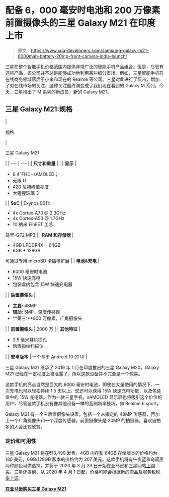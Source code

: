 # 配备 6，000 毫安时电池和 200 万像素前置摄像头的三星 Galaxy M21 在印度上市

> 原文：<https://www.xda-developers.com/samsung-galaxy-m21-6000mah-battery-20mp-front-camera-india-launch/>

三星在整个智能手机价格范围内提供非常广泛的智能手机产品组合。但是，尽管有这些产品，该公司并不总是能够成功地利用某些细分市场。例如，三星智能手机在在线商务领域落后于小米和现在的 Realme 等公司。三星对此进行了反击，增加了对在线市场的关注，这种关注最终演变成了我们现在看到的 Galaxy M 系列。今天，三星推出了 M 系列的新成员，新的 Galaxy M21。

## 三星 Galaxy M21:规格

| 

规格

 | 

三星 Galaxy M21

 |
| --- | --- |
| **尺寸和重量** |  |
| **显示** | 

*   6.4”FHD+sAMOLED；
*   无限 U
*   420 尼特峰值亮度
*   大猩猩玻璃 3

 |
| **SoC** | Exynos 9611:

*   4x Cortex-A73 @ 2.3GHz
*   4x Cortex-A53 @ 1.7GHz
*   10 纳米 FinFET 工艺

马里-G72 MP3 |
| **RAM 和存储器** | 

*   4GB LPDDR4X + 64GB
*   6GB + 128GB

可通过专用 microSD 卡插槽扩展 |
| **电池&充电** | 

*   6000 毫安时电池
*   15W 快速充电
*   包装盒内包含 15W 快速充电器

 |
| **后置摄像头** | 

*   **主要:** 48MP
*   **辅助:** 5MP，深度传感器
*   **第三:**800 万像素，广角摄像头

 |
| **前置摄像头** | 2000 万 |
| **其他特征** | 

*   3.5 毫米耳机插孔
*   后置指纹扫描仪

 |
| **安卓版本** | 一个基于 Android 10 的 UI |

三星 Galaxy M21 继承了 2019 年 1 月在印度推出的三星 Galaxy M20。Galaxy M21 已经在一定程度上被泄露了，所以这款设备并不完全是一个惊喜。

这款手机的亮点当然是巨大的 6000 毫安时电池，即使在大量使用的情况下，一次充电也可以轻松持续 1.5 天以上。您还可以获得 15W 快速充电功能，以及包装盒中的 15W 充电器。作为一款三星手机，sAMOLED 显示屏也将吸引这个价位的用户，尽管这款手机没有像其他设备一样的高刷新率技巧，如 Realme 6 sport。

Galaxy M21 有一个三后置摄像头设置，包括一个未指定的 48MP 传感器，再加上一个广角摄像头和一个深度传感器。前置摄像头是 20MP 的拍摄器，喜欢自拍多的人会比较欣赏。

### 定价和可用性

三星 Galaxy M21 将在₹13,499 发售，4GB 内存和 64GB 存储版本的价格约为 180 美元，6GB/128GB 版本的价格约为 207 美元。这款手机将有午夜蓝和乌鸦黑两种颜色可供选择，并将于 2020 年 3 月 23 日开始在亚马逊和三星网站[上购买。三星还提到，从 2020 年 4 月 1 日起，](https://www.amazon.in/b?node=21074455031/?tag=xdaportalin-21)[价格可能会根据新的商品及服务税税率上调](https://www.xda-developers.com/smartphones-price-increase-expensive-india-gst-tax-increase/)。

**[在亚马逊购买三星 Galaxy M21](https://www.amazon.in/dp/B07HGJJ559/?tag=xdaportalin-21)**
